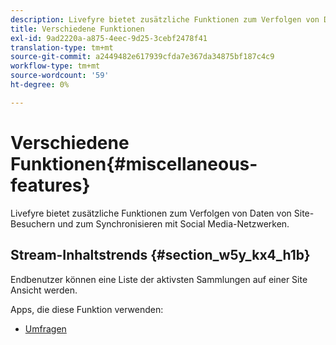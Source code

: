 ```yaml
---
description: Livefyre bietet zusätzliche Funktionen zum Verfolgen von Daten von Site-Besuchern und zum Synchronisieren mit Social Media-Netzwerken.
title: Verschiedene Funktionen
exl-id: 9ad2220a-a875-4eec-9d25-3cebf2478f41
translation-type: tm+mt
source-git-commit: a2449482e617939cfda7e367da34875bf187c4c9
workflow-type: tm+mt
source-wordcount: '59'
ht-degree: 0%

---
```


# Verschiedene Funktionen{#miscellaneous-features}

Livefyre bietet zusätzliche Funktionen zum Verfolgen von Daten von Site-Besuchern und zum Synchronisieren mit Social Media-Netzwerken.

## Stream-Inhaltstrends {#section_w5y_kx4_h1b}

Endbenutzer können eine Liste der aktivsten Sammlungen auf einer Site Ansicht werden.

Apps, die diese Funktion verwenden:

* [Umfragen](../c-about-apps/c-polls-app/c-polls-app.md#c_polls_app)
